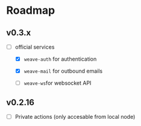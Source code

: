 # Roadmap

## v0.3.x


- [ ] official services
  - [x] `weave-auth` for authentication
  - [x] `weave-mail` for outbound emails
  - [ ] `weave-ws`for websocket API


## v0.2.16


- [ ] Private actions (only accesable from local node)
